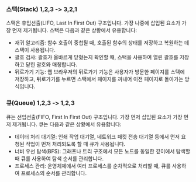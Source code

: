 ### 스택(Stack) 1,2,3 -> 3,2,1
스택은 후입선출(LIFO, Last In First Out) 구조입니다. 가장 나중에 삽입된 요소가 가장 먼저 제거됩니다. 스택은 다음과 같은 상황에서 유용합니다:

- 재귀 알고리즘: 함수 호출이 중첩될 때, 호출된 함수의 상태를 저장하고 복원하는 데 스택이 사용됩니다.
- 괄호 검사: 괄호가 올바르게 닫혔는지 확인할 때, 스택을 사용하여 열린 괄호를 저장하고 닫힌 괄호와 매칭합니다.
- 뒤로가기 기능: 웹 브라우저의 뒤로가기 기능은 사용자가 방문한 페이지를 스택에 저장하고, 뒤로가기를 누르면 스택에서 페이지를 꺼내어 이전 페이지로 돌아가는 방식입니다.

### 큐(Queue) 1,2,3 -> 1,2,3
큐는 선입선출(FIFO, First In First Out) 구조입니다. 가장 먼저 삽입된 요소가 가장 먼저 제거됩니다. 큐는 다음과 같은 상황에서 유용합니다:

- 데이터 처리 대기열: 인쇄 작업 대기열, 네트워크 패킷 전송 대기열 등에서 먼저 요청된 작업이 먼저 처리되도록 할 때 큐가 사용됩니다.
- 너비 우선 탐색(BFS): 그래프나 트리 구조에서 모든 노드를 동일한 깊이에서 탐색할 때 큐를 사용하여 탐색 순서를 관리합니다.
- 프로세스 관리: 운영체제에서 여러 프로세스를 순차적으로 처리할 때, 큐를 사용하여 프로세스의 순서를 관리합니다.
